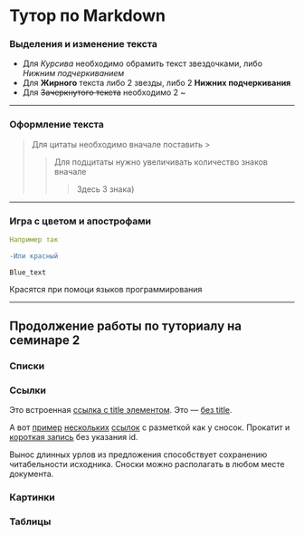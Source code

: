 # Тутор по Markdown

### Выделения и изменение текста

* Для *Курсива* необходимо обрамить текст звездочками, либо _Нижним подчеркиванием_
* Для **Жирного** текста либо 2 звезды, либо 2 __Нижних подчеркивания__
* Для ~~Зачеркнутого текста~~ необходимо 2 ~
***

### Оформление текста
>Для цитаты необходимо вначале поставить >
>>Для подцитаты нужно увеличивать количество знаков вначале
>>>Здесь 3 знака)
---

### Игра с цветом и апострофами
```yaml 
Например так
```

```diff
-Или красный
```

```arm
Blue_text
```

Красятся при помоци языков программирования
___

## Продолжение работы по туториалу на семинаре 2

### Списки














### Ссылки

Это встроенная [ссылка с title элементом](http://example.com/link "Я ссылка"). Это — [без title](http://example.com/link).

А вот [пример][1] [нескольких][2] [ссылок][id] с разметкой как у сносок. Прокатит и [короткая запись][] без указания id.

[1]: http://example.com/ "Optional Title Here"
[2]: http://example.com/some
[id]: http://example.com/links (Optional Title Here)
[короткая запись]: http://example.com/short

Вынос длинных урлов из предложения способствует сохранению читабельности исходника. Сноски можно располагать в любом месте документа.












### Картинки





























### Таблицы








